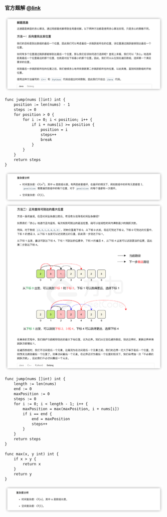 ### 官方题解 [@link](https://leetcode-cn.com/problems/jump-game-ii/solution/tiao-yue-you-xi-ii-by-leetcode-solution/)

![1.png](./source/1.png)
```Golang
func jump(nums []int) int {
    position := len(nums) - 1
    steps := 0
    for position > 0 {
        for i := 0; i < position; i++ {
            if i + nums[i] >= position {
                position = i
                steps++
                break
            }
        }
    }
    return steps
}
```
![2.png](./source/2.png)
![3.png](./source/3.png)
```Golang
func jump(nums []int) int {
    length := len(nums)
    end := 0
    maxPosition := 0
    steps := 0
    for i := 0; i < length - 1; i++ {
        maxPosition = max(maxPosition, i + nums[i])
        if i == end {
            end = maxPosition
            steps++
        }
    }
    return steps
}

func max(x, y int) int {
    if x > y {
        return x
    }
    return y
}
```
![4.png](./source/4.png)